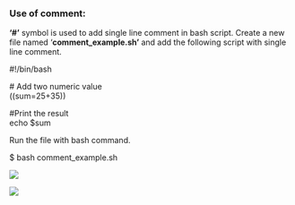 ### Use of comment:

**‘#’** symbol is used to add single line comment in bash script. Create a new file named ‘**comment_example.sh’** and add the following script with single line comment.

#!/bin/bash

\# Add two numeric value  
((sum\=25+35))

#Print the result  
echo $sum

Run the file with bash command.

$ bash comment_example.sh

![](https://linuxhint.com/wp-content/uploads/2018/07/h4.png)

![](https://linuxhint.com/wp-content/uploads/2018/07/h4.png)
